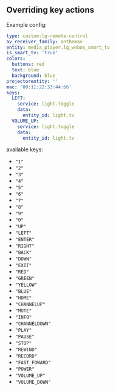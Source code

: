 ## Overriding key actions

Example config:
```yaml
type: custom:lg-remote-control
av_receiver_family: anthemav
entity: media_player.lg_webos_smart_tv
is_smart_tv: 'true'
colors:
  buttons: red
  text: blue
  background: blue
projectorentity: ''
mac: '00:11:22:33:44:66'
keys:
  LEFT:
    service: light.toggle
    data:
      entity_id: light.tv
  VOLUME_UP:
    service: light.toggle
    data:
      entity_id: light.tv
```

available keys:
- `"1"`
- `"2"`
- `"3"`
- `"4"`
- `"5"`
- `"6"`
- `"7"`
- `"8"`
- `"9"`
- `"0"`
- `"UP"`
- `"LEFT"`
- `"ENTER"`
- `"RIGHT"`
- `"BACK"`
- `"DOWN"`
- `"EXIT"`
- `"RED"`
- `"GREEN"`
- `"YELLOW"`
- `"BLUE"`
- `"HOME"`
- `"CHANNELUP"`
- `"MUTE"`
- `"INFO"`
- `"CHANNELDOWN"`
- `"PLAY"`
- `"PAUSE"`
- `"STOP"`
- `"REWIND"`
- `"RECORD"`
- `"FAST_FOWARD"`
- `"POWER"`
- `"VOLUME_UP"`
- `"VOLUME_DOWN"`
